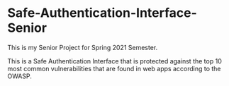 # Safe-Authentication-Interface-Senior

This is my Senior Project for Spring 2021 Semester.

This is a Safe Authentication Interface that is protected against the top 10 most common vulnerabilities that are found in web apps according to the OWASP.
